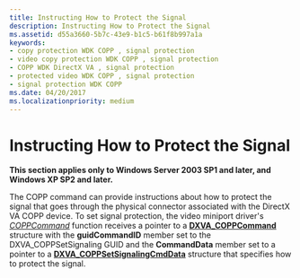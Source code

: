 ```yaml
---
title: Instructing How to Protect the Signal
description: Instructing How to Protect the Signal
ms.assetid: d55a3660-5b7c-43e9-b1c5-b61f8b997a1a
keywords:
- copy protection WDK COPP , signal protection
- video copy protection WDK COPP , signal protection
- COPP WDK DirectX VA , signal protection
- protected video WDK COPP , signal protection
- signal protection WDK COPP
ms.date: 04/20/2017
ms.localizationpriority: medium
---
```


# Instructing How to Protect the Signal


**This section applies only to Windows Server 2003 SP1 and later, and Windows XP SP2 and later.**

The COPP command can provide instructions about how to protect the signal that goes through the physical connector associated with the DirectX VA COPP device. To set signal protection, the video miniport driver's [*COPPCommand*](https://docs.microsoft.com/windows-hardware/drivers/display/coppcommand) function receives a pointer to a [**DXVA\_COPPCommand**](https://docs.microsoft.com/windows-hardware/drivers/ddi/content/dxva/ns-dxva-_dxva_coppcommand) structure with the **guidCommandID** member set to the DXVA\_COPPSetSignaling GUID and the **CommandData** member set to a pointer to a [**DXVA\_COPPSetSignalingCmdData**](https://docs.microsoft.com/windows-hardware/drivers/ddi/content/dxva/ns-dxva-_dxva_coppsetsignalingcmddata) structure that specifies how to protect the signal.

 

 





